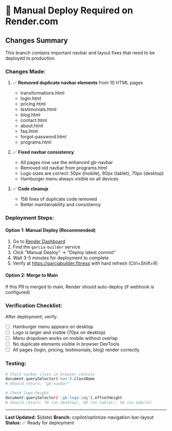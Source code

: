 # 🚀 Manual Deploy Required on Render.com

## Changes Summary

This branch contains important navbar and layout fixes that need to be deployed to production.

### Changes Made:
1. ✅ **Removed duplicate navbar elements** from 10 HTML pages
   - transformations.html
   - login.html
   - pricing.html
   - testimonials.html
   - blog.html
   - contact.html
   - about.html
   - faq.html
   - forgot-password.html
   - programs.html

2. ✅ **Fixed navbar consistency**
   - All pages now use the enhanced gb-navbar
   - Removed old navbar from programs.html
   - Logo sizes are correct: 50px (mobile), 60px (tablet), 70px (desktop)
   - Hamburger menu always visible on all devices

3. ✅ **Code cleanup**
   - 156 lines of duplicate code removed
   - Better maintainability and consistency

### Deployment Steps:

#### Option 1: Manual Deploy (Recommended)
1. Go to [Render Dashboard](https://dashboard.render.com/)
2. Find the `garcia-builder` service
3. Click "Manual Deploy" → "Deploy latest commit"
4. Wait 3-5 minutes for deployment to complete
5. Verify at https://garciabuilder.fitness with hard refresh (Ctrl+Shift+R)

#### Option 2: Merge to Main
If this PR is merged to main, Render should auto-deploy (if webhook is configured)

### Verification Checklist:
After deployment, verify:
- [ ] Hamburger menu appears on desktop
- [ ] Logo is larger and visible (70px on desktop)
- [ ] Menu dropdown works on mobile without overlap
- [ ] No duplicate elements visible in browser DevTools
- [ ] All pages (login, pricing, testimonials, blog) render correctly

### Testing:
```bash
# Check navbar class in browser console
document.querySelector('nav').className
# Should return: "gb-navbar"

# Check logo height
document.querySelector('.gb-logo-img').offsetHeight
# Should return: 70 (on desktop), 60 (on tablet), 50 (on mobile)
```

---

**Last Updated:** $(date)
**Branch:** copilot/optimize-navigation-bar-layout
**Status:** ✅ Ready for deployment

